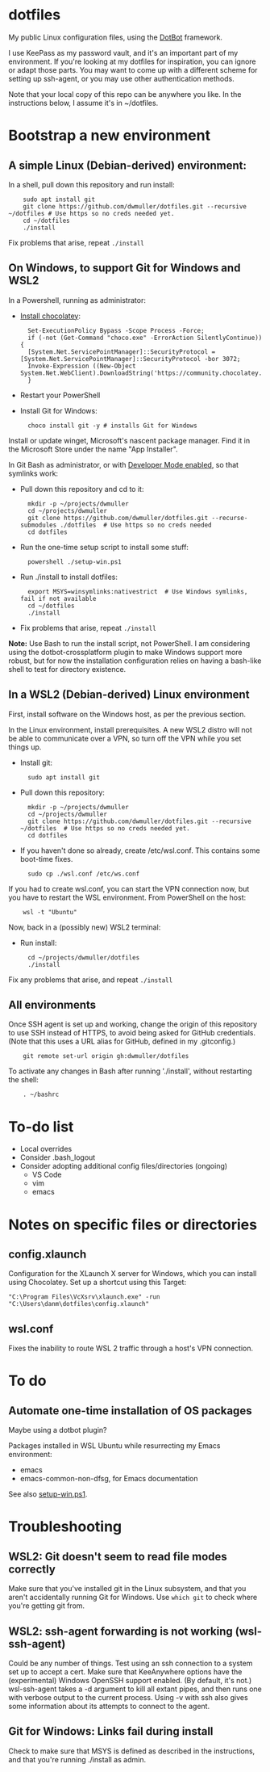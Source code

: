# dotfiles

My public Linux configuration files, using the
[DotBot](https://github.com/anishathalye/dotbot) framework.

I use KeePass as my password vault, and it's an important part of my
environment. If you're looking at my dotfiles for inspiration, you can ignore or
adapt those parts. You may want to come up with a different scheme for setting
up ssh-agent, or you may use other authentication methods.

Note that your local copy of this repo can be anywhere you like. In the
instructions below, I assume it's in ~/dotfiles. 

# Bootstrap  a new environment

## A simple Linux (Debian-derived) environment:

In a shell, pull down this repository and run install:

        sudo apt install git
        git clone https://github.com/dwmuller/dotfiles.git --recursive ~/dotfiles # Use https so no creds needed yet.
        cd ~/dotfiles
        ./install

Fix problems that arise, repeat `./install`

## On Windows, to support Git for Windows and WSL2

In a Powershell, running as administrator:

- [Install chocolatey](https://chocolatey.org/install):

        Set-ExecutionPolicy Bypass -Scope Process -Force;
        if (-not (Get-Command "choco.exe" -ErrorAction SilentlyContinue)) {
        [System.Net.ServicePointManager]::SecurityProtocol = [System.Net.ServicePointManager]::SecurityProtocol -bor 3072;
        Invoke-Expression ((New-Object System.Net.WebClient).DownloadString('https://community.chocolatey.org/install.ps1'))
        }

- Restart your PowerShell
- Install Git for Windows:

        choco install git -y # installs Git for Windows

Install or update winget, Microsoft's nascent package manager. Find it in the Microsoft Store under the name "App Installer".

In Git Bash as administrator, or with [Developer Mode
enabled](https://blogs.windows.com/windowsdeveloper/2016/12/02/symlinks-windows-10/),
so that symlinks work:

- Pull down this repository and cd to it:

        mkdir -p ~/projects/dwmuller
        cd ~/projects/dwmuller
        git clone https://github.com/dwmuller/dotfiles.git --recurse-submodules ./dotfiles  # Use https so no creds needed
        cd dotfiles

- Run the one-time setup script to install some stuff:

        powershell ./setup-win.ps1

- Run ./install to install dotfiles:
  
        export MSYS=winsymlinks:nativestrict  # Use Windows symlinks, fail if not available
        cd ~/dotfiles
        ./install
  
- Fix problems that arise, repeat `./install`


**Note:** Use Bash to run the install script, not PowerShell. I am considering
using the dotbot-crossplatform plugin to make Windows support more robust, but
for now the installation configuration relies on having a bash-like shell to
test for directory existence.

## In a WSL2 (Debian-derived) Linux environment 

First, install software on the Windows host, as per the previous section.

In the Linux environment, install prerequisites. A new WSL2 distro will not be
able to communicate over a VPN, so turn off the VPN while you set things up.

- Install git:

        sudo apt install git

- Pull down this repository:

        mkdir -p ~/projects/dwmuller
        cd ~/projects/dwmuller
        git clone https://github.com/dwmuller/dotfiles.git --recursive ~/dotfiles  # Use https so no creds needed yet.
        cd dotfiles

- If you haven't done so already, create /etc/wsl.conf. This contains some boot-time fixes.

        sudo cp ./wsl.conf /etc/ws.conf

If you had to create wsl.conf, you can start the VPN connection now, but you
have to restart the WSL environment. From PowerShell on the host:

        wsl -t "Ubuntu"

Now, back in a (possibly new) WSL2 terminal:
- Run install:

        cd ~/projects/dwmuller/dotfiles
        ./install

Fix any problems that arise, and repeat `./install`

## All environments

Once SSH agent is set up and working, change the origin of this repository to
use SSH instead of HTTPS, to avoid being asked for GitHub credentials. (Note
that this uses a URL alias for GitHub, defined in my .gitconfig.)

        git remote set-url origin gh:dwmuller/dotfiles

To activate any changes in Bash after running './install', without restarting
the shell:

        . ~/bashrc

# To-do list

- Local overrides
- Consider .bash_logout
- Consider adopting additional config files/directories (ongoing)
  - VS Code
  - vim
  - emacs

# Notes on specific files or directories

## config.xlaunch

Configuration for the XLaunch X server for Windows, which you can install using
Chocolatey. Set up a shortcut using this Target:

```
"C:\Program Files\VcXsrv\xlaunch.exe" -run "C:\Users\danm\dotfiles\config.xlaunch"
```

## wsl.conf

Fixes the inability to route WSL 2 traffic through a host's VPN connection.

# To do

## Automate one-time installation of OS packages

Maybe using a dotbot plugin?

Packages installed in WSL Ubuntu while resurrecting my Emacs
environment:

- emacs
- emacs-common-non-dfsg, for Emacs documentation

See also [setup-win.ps1](./setup-win.ps1).

# Troubleshooting

## WSL2: Git doesn't seem to read file modes correctly

Make sure that you've installed git in the Linux subsystem, and that you aren't
accidentally running Git for Windows. Use `which git` to check where you're
getting git from. 

## WSL2: ssh-agent forwarding is not working (wsl-ssh-agent)

Could be any number of things. Test using an ssh connection to a system set up
to accept a cert. Make sure that KeeAnywhere options have the (experimental)
Windows OpenSSH support enabled. (By default, it's not.) wsl-ssh-agent takes a
-d argument to kill all extant pipes, and then runs one with verbose output to
the current process. Using -v with ssh also gives some information about its
attempts to connect to the agent.

## Git for Windows: Links fail during install

Check to make sure that MSYS is defined as described in the instructions, and
that you're running ./install as admin.

